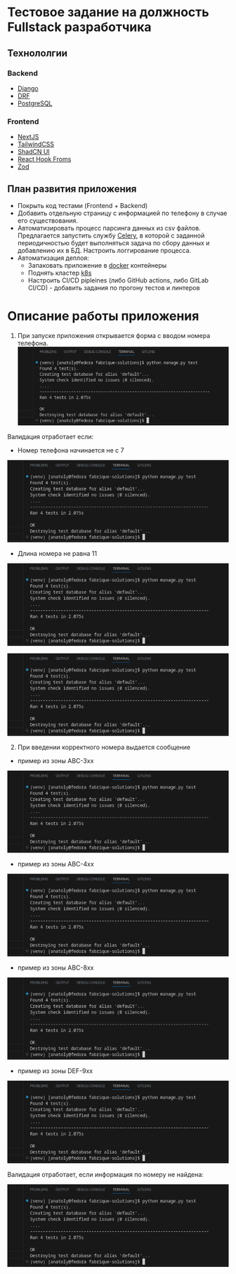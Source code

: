 # Тестовое задание на должность Fullstack разработчика 

## Технололгии

### Backend
* [Django](https://www.djangoproject.com/)
* [DRF](https://www.django-rest-framework.org/)
* [PostgreSQL](https://www.postgresql.org/)

### Frontend
* [NextJS](https://nextjs.org/)
* [TailwindCSS](https://tailwindcss.com/)
* [ShadCN UI](https://ui.shadcn.com/)
* [React Hook Froms](https://react-hook-form.com/)
* [Zod](https://github.com/colinhacks/zod)

## План развития приложения
* Покрыть код тестами (Frontend + Backend)
* Добавить отдельную страницу с информацией по телефону в случае его существования.
* Автоматизировать процесс парсинга данных из csv файлов. Предлагается запустить службу [Celery](https://docs.celeryq.dev/en/stable/django/first-steps-with-django.html), в которой с заданной периодичностью будет выполняться задача по сбору данных и добавлению их в БД. Настроить логгирование процесса.
* Автоматизация деплоя:
    - Запаковать приложение в [docker](https://www.docker.com/) контейнеры
    - Поднять кластер [k8s](https://kubernetes.io/)
    - Настроить СI/CD pipleines (либо GitHub actions, либо GitLab CI/CD) - добавить задания по прогону тестов и линтеров

# Описание работы приложения
1) При запуске приложения открывается форма с вводом номера телефона. 
![Landing page](https://raw.githubusercontent.com/aboronilov/fasol-test-task/main/static/img/tests.png)

Валидация отработает если:

* Номер телефона начинается не с 7

![Landing page](https://raw.githubusercontent.com/aboronilov/fasol-test-task/main/static/img/tests.png)

* Длина номера не равна 11

![Landing page](https://raw.githubusercontent.com/aboronilov/fasol-test-task/main/static/img/tests.png)

![Landing page](https://raw.githubusercontent.com/aboronilov/fasol-test-task/main/static/img/tests.png)

2) При введении корректного номера выдается сообщение

* пример из зоны ABC-3xx

![Landing page](https://raw.githubusercontent.com/aboronilov/fasol-test-task/main/static/img/tests.png)

* пример из зоны ABC-4xx

![Landing page](https://raw.githubusercontent.com/aboronilov/fasol-test-task/main/static/img/tests.png)

* пример из зоны ABC-8xx

![Landing page](https://raw.githubusercontent.com/aboronilov/fasol-test-task/main/static/img/tests.png)

* пример из зоны DEF-9xx

![Landing page](https://raw.githubusercontent.com/aboronilov/fasol-test-task/main/static/img/tests.png)

Валидация отработает, если информация по номеру не найдена:

![Landing page](https://raw.githubusercontent.com/aboronilov/fasol-test-task/main/static/img/tests.png)

